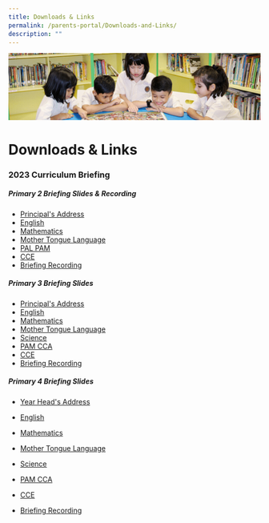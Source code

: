 ```yaml
---
title: Downloads & Links
permalink: /parents-portal/Downloads-and-Links/
description: ""
---
```

![](/images/banner.gif)

Downloads & Links
=================

### 2023 Curriculum Briefing

##### **Primary 2 Briefing Slides & Recording**

*   [Principal's Address](/files/2023%20P2%20P%20Welcome_Address.pdf)
*   [English](/files/2023%20P2%20EL%20Curriculum%20Briefing.pdf)
*   [Mathematics](/files/2023%20P2%20MA%20Curriculum%20Briefing.pdf)
*   [Mother Tongue Language](/files/2023%20P2%20MTL%20Curriculum%20Briefing.pdf)
*   [PAL PAM](/files/2023%20P2%20PAL%20PAM%20Curriculum%20Briefing.pdf)
*   [CCE](/files/CCE%20Briefing%20for%20P2%20parents%202023.pdf)
*   [Briefing Recording](https://drive.google.com/file/d/1Zn-28oWzptc-5pvk8RSwKt39RwxhhN_6/view?usp=sharing)


##### **Primary 3 Briefing Slides**  

*   [Principal's Address](/files/2023%20P3%20P%20Address%202023.pdf)
*   [English](/files/2023%20P3%20EL%20Cclm%20Briefing_upload.pdf)
*   [Mathematics](/files/2023%20P3%20MA%20Curriculum%20Briefing.pdf)
*   [Mother Tongue Language](/files/2023%20P3%20MTL%20Curriculum%20Briefing.pdf)
*   [Science](/files/Primary%203_SCI%2013%20Jan.pdf)
*   [PAM CCA](/files/2023%20P3%20PAM%20CCA%20Curriculum%20Briefing.pdf)
*   [CCE](/files/CCE%20Briefing%20for%20P3%20parents%202023.pdf)
*   [Briefing Recording](https://drive.google.com/file/d/1b0wGLX4sm8CSj-N9E6dizuRe2UTTIhyI/view?usp=sharing)


##### **Primary 4 Briefing Slides**  

*   [Year Head's Address](/files/2023%20YH%20Presentation%20for%20Curriculum%20Briefing%20P4.pdf)
*   [English](/files/2023%20P4%20EL%20Cclm%20Briefing%20uploading.pdf)
*   [Mathematics](/files/2023%20P4%20MA%20Curriculum%20Briefing.pdf)
*   [Mother Tongue Language](/files/2023%20P4%20MTL%20Curriculum%20Briefing.pdf)
*   [Science](/files/2023%20P4%20SCI%20Curriculum%20Briefing.pdf)
*   [PAM CCA](/files/2023%20PAM%20CCA%20Curriculum%20Briefing.pdf)
*   [CCE](/files/CCE%20Briefing%20for%20P4%20parents%202023.pdf)

*   [Briefing Recording](https://drive.google.com/file/d/1weLQFWfjTZfjTJ2UqQfnKBHWZHoRHILo/view?usp=sharing)
